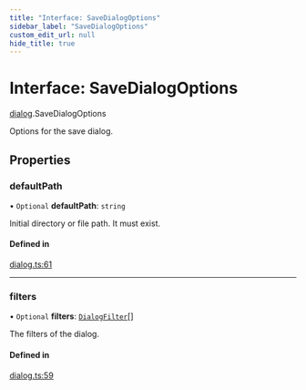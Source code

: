```yaml
---
title: "Interface: SaveDialogOptions"
sidebar_label: "SaveDialogOptions"
custom_edit_url: null
hide_title: true
---
```


# Interface: SaveDialogOptions

[dialog](../modules/dialog.md).SaveDialogOptions

Options for the save dialog.

## Properties

### defaultPath

• `Optional` **defaultPath**: `string`

Initial directory or file path. It must exist.

#### Defined in

[dialog.ts:61](https://github.com/tauri-apps/tauri/blob/4339b46/tooling/api/src/dialog.ts#L61)

___

### filters

• `Optional` **filters**: [`DialogFilter`](dialog.dialogfilter.md)[]

The filters of the dialog.

#### Defined in

[dialog.ts:59](https://github.com/tauri-apps/tauri/blob/4339b46/tooling/api/src/dialog.ts#L59)
